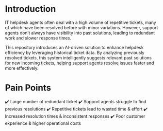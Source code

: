 # Introduction

IT helpdesk agents often deal with a high volume of repetitive tickets, many of which have been resolved before with minor variations. However, support agents don’t always have visibility into past solutions, leading to redundant work and slower response times.

This repository introduces an AI-driven solution to enhance helpdesk efficiency by leveraging historical ticket data. By analyzing previously resolved tickets, this system intelligently suggests relevant past solutions for new incoming tickets, helping support agents resolve issues faster and more effectively.

# Pain Points
✔️ Large number of redundant ticket
✔️ Support agents struggle to find previous resolutions
✔️ Repetitive tickets lead to wasted time & effort
✔️ Increased resolution times & inconsistent responses
✔️ Poor customer experience & higher operational costs

